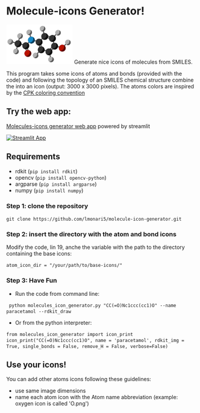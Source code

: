 # Molecule-icons Generator!
<img src="example.png" width=35% height=35%>
Generate nice icons of molecules from SMILES.

This program takes some icons of atoms and bonds (provided with the code) and following the topology of an SMILES chemical structure combine the into an icon (output: 3000 x 3000 pixels).
The atoms colors are inspired by the [CPK coloring convention](https://en.wikipedia.org/wiki/CPK_coloring)

## Try the web app:

[Molecules-icons generator web app](https://molecule-icon-generator.streamlit.app/) powered by streamlit

[![Streamlit App](https://static.streamlit.io/badges/streamlit_badge_black_white.svg)](https://molecule-icon-generator.streamlit.app/)

## Requirements
- rdkit (`pip install rdkit`)
- opencv (`pip install opencv-python`)
- argparse (`pip install argparse`)
- numpy (`pip install numpy`)

### Step 1: clone the repository

```
git clone https://github.com/lmonari5/molecule-icon-generator.git
```

### Step 2: insert the directory with the atom and bond icons

Modify the code, lin 19, anche the variable with the path to the directory containing the base icons:

```
atom_icon_dir = "/your/path/to/base-icons/"
```

### Step 3: Have Fun

- Run the code from command line:

 ```
  python molecules_icon_generator.py "CC(=O)Nc1ccc(cc1)O" --name paracetamol --rdkit_draw
 ```

- Or from the python interpreter:

 ```
 from molecules_icon_generator import icon_print 
 icon_print("CC(=O)Nc1ccc(cc1)O", name = 'paracetamol', rdkit_img = True, single_bonds = False, remove_H = False, verbose=False)
 ```

## Use your icons!

You can add other atoms icons following these guidelines:
- use same image dimensions
- name each atom icon with the Atom name abbreviation (example: oxygen icon is called 'O.png')
